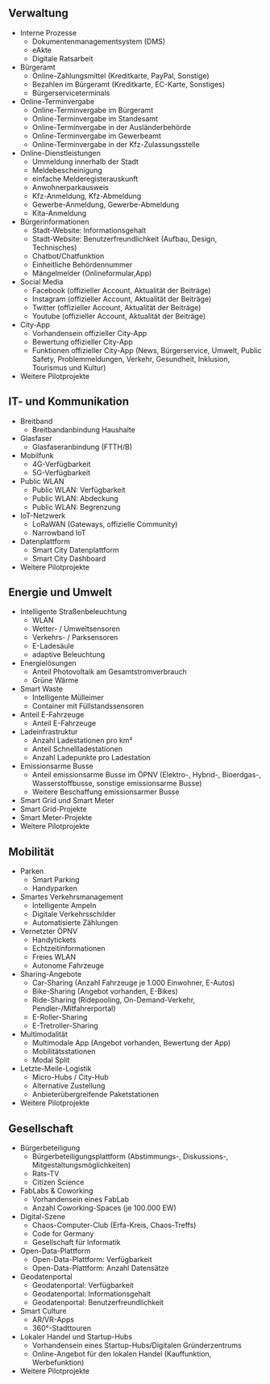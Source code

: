 ## Verwaltung
* Interne Prozesse
  * Dokumentenmanagementsystem (DMS)
  * eAkte
  * Digitale Ratsarbeit
* Bürgeramt
  * Online-Zahlungsmittel (Kreditkarte, PayPal, Sonstige)
  * Bezahlen im Bürgeramt (Kreditkarte, EC-Karte, Sonstiges)
  * Bürgerserviceterminals
* Online-Terminvergabe
  * Online-Terminvergabe im Bürgeramt
  * Online-Terminvergabe im Standesamt
  * Online-Terminvergabe in der Ausländerbehörde
  * Online-Terminvergabe im Gewerbeamt
  * Online-Terminvergabe in der Kfz-Zulassungsstelle
* Online-Dienstleistungen
  * Ummeldung innerhalb der Stadt
  * Meldebescheinigung
  * einfache Melderegisterauskunft
  * Anwohnerparkausweis
  * Kfz-Anmeldung, Kfz-Abmeldung
  * Gewerbe-Anmeldung, Gewerbe-Abmeldung
  * Kita-Anmeldung
* Bürgerinformationen
  * Stadt-Website: Informationsgehalt
  * Stadt-Website: Benutzerfreundlichkeit (Aufbau, Design, Technisches)
  * Chatbot/Chatfunktion
  * Einheitliche Behördennummer
  * Mängelmelder (Onlineformular,App)
* Social Media
  * Facebook (offizieller Account, Aktualität der Beiträge)
  * Instagram (offizieller Account, Aktualität der Beiträge)
  * Twitter (offizieller Account, Aktualität der Beiträge)
  * Youtube (offizieller Account, Aktualität der Beiträge)
* City-App
  * Vorhandensein offizieller City-App
  * Bewertung offizieller City-App
  * Funktionen offizieller City-App (News, Bürgerservice, Umwelt, Public Safety, Problemmeldungen, Verkehr, Gesundheit, Inklusion, Tourismus und Kultur)
* Weitere Pilotprojekte

## IT- und Kommunikation
* Breitband
  * Breitbandanbindung Haushalte
* Glasfaser
  * Glasfaseranbindung  (FTTH/B)
* Mobilfunk
  * 4G-Verfügbarkeit
  * 5G-Verfügbarkeit
* Public WLAN
  * Public WLAN: Verfügbarkeit
  * Public WLAN: Abdeckung
  * Public WLAN: Begrenzung
* IoT-Netzwerk
  * LoRaWAN (Gateways, offizielle Community)
  * Narrowband IoT
* Datenplattform
  * Smart City Datenplattform
  * Smart City Dashboard
* Weitere Pilotprojekte

## Energie und Umwelt
* Intelligente Straßenbeleuchtung
  * WLAN
  * Wetter- / Umweltsensoren
  * Verkehrs- / Parksensoren
  * E-Ladesäule
  * adaptive Beleuchtung
* Energielösungen
  * Anteil Photovoltaik am Gesamtstromverbrauch
  * Grüne Wärme
* Smart Waste
  * Intelligente Mülleimer
  * Container mit Füllstandssensoren
* Anteil E-Fahrzeuge
  * Anteil E-Fahrzeuge
* Ladeinfrastruktur
  * Anzahl Ladestationen pro km²
  * Anteil Schnellladestationen
  * Anzahl Ladepunkte pro Ladestation
* Emissionsarme Busse
  * Anteil emissionsarme Busse im ÖPNV (Elektro-, Hybrid-, Bioerdgas-, Wasserstoffbusse, sonstige emissionsarme Busse)
  * Weitere Beschaffung emissionsarmer Busse
* Smart Grid und Smart Meter
 * Smart Grid-Projekte
 * Smart Meter-Projekte
* Weitere Pilotprojekte

## Mobilität
* Parken
  * Smart Parking
  * Handyparken
* Smartes Verkehrsmanagement
  * Intelligente Ampeln
  * Digitale Verkehrsschilder
  * Automatisierte Zählungen
* Vernetzter ÖPNV
  * Handytickets
  * Echtzeitinformationen
  * Freies WLAN
  * Autonome Fahrzeuge
* Sharing-Angebote
  * Car-Sharing (Anzahl Fahrzeuge je 1.000 Einwohner, E-Autos)
  * Bike-Sharing (Angebot vorhanden, E-Bikes)
  * Ride-Sharing (Ridepooling, On-Demand-Verkehr, Pendler-/Mitfahrerportal)
  * E-Roller-Sharing
  * E-Tretroller-Sharing
* Multimodalität
  * Multimodale App (Angebot vorhanden, Bewertung der App)
  * Mobilitätsstationen
  * Modal Split
* Letzte-Meile-Logistik
  * Micro-Hubs / City-Hub
  * Alternative Zustellung
  * Anbieterübergreifende Paketstationen
* Weitere Pilotprojekte

## Gesellschaft
* Bürgerbeteiligung
  * Bürgerbeteiligungsplattform (Abstimmungs-, Diskussions-, Mitgestaltungsmöglichkeiten)
  * Rats-TV
  * Citizen Science
* FabLabs & Coworking
  * Vorhandensein eines FabLab
  * Anzahl Coworking-Spaces (je 100.000 EW)
* Digital-Szene
  * Chaos-Computer-Club (Erfa-Kreis, Chaos-Treffs)
  * Code for Germany
  * Gesellschaft für Informatik
* Open-Data-Plattform
  * Open-Data-Plattform: Verfügbarkeit
  * Open-Data-Plattform: Anzahl Datensätze
* Geodatenportal
  * Geodatenportal: Verfügbarkeit
  * Geodatenportal: Informationsgehalt
  * Geodatenportal: Benutzerfreundlichkeit
* Smart Culture
  * AR/VR-Apps
  * 360°-Stadttouren
* Lokaler Handel und Startup-Hubs
  * Vorhandensein eines Startup-Hubs/Digitalen Gründerzentrums
  * Online-Angebot für den lokalen Handel (Kauffunktion, Werbefunktion)
* Weitere Pilotprojekte
